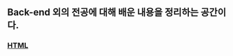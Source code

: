 <h2>Back-end 외의 전공에 대해 배운 내용을 정리하는 공간이다.</h2>
<h3><a href="https://www.youtube.com/playlist?list=PLuHgQVnccGMDUzDDCKW-pCZQY-MMCX5yB">HTML</a></h3>
